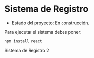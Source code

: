 <h1>Sistema de Registro</h1>

- Estado del proyecto: En construcción.
  
Para ejecutar el sistema debes poner:

```npm install react```

Sistema de Registro 2
  
